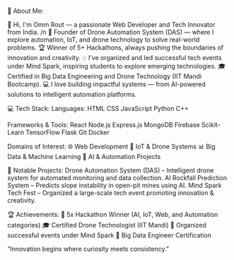 💫 About Me:

👋 Hi, I'm Omm Rout — a passionate Web Developer and Tech Innovator from India. /n
🚀 Founder of Drone Automation System (DAS) — where I explore automation, IoT, and drone technology to solve real-world problems.
🏆 Winner of 5+ Hackathons, always pushing the boundaries of innovation and creativity.
💡 I’ve organized and led successful tech events under Mind Spark, inspiring students to explore emerging technologies.
🎓 Certified in Big Data Engineering and Drone Technology (IIT Mandi Bootcamp).
💻 I love building impactful systems — from AI-powered solutions to intelligent automation platforms.


💻 Tech Stack:
Languages:
HTML CSS JavaScript Python C++

Frameworks & Tools:
React Node.js Express.js MongoDB Firebase
Scikit-Learn TensorFlow Flask Git Docker


Domains of Interest:
🌐 Web Development
🤖 IoT & Drone Systems
📊 Big Data & Machine Learning
🧠 AI & Automation Projects


🚀 Notable Projects:
Drone Automation System (DAS) – Intelligent drone system for automated monitoring and data collection.
AI Rockfall Prediction System – Predicts slope instability in open-pit mines using AI.
Mind Spark Tech Fest – Organized a large-scale tech event promoting innovation & creativity.


🏆 Achievements:
🥇 5x Hackathon Winner (AI, IoT, Web, and Automation categories)
🎓 Certified Drone Technologist (IIT Mandi)
💼 Organized successful events under Mind Spark
📜 Big Data Engineer Certification

“Innovation begins where curiosity meets consistency.”
